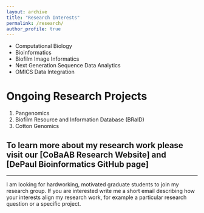 ```yaml
---
layout: archive
title: "Research Interests"
permalink: /research/
author_profile: true
---
```


* Computational Biology
* Bioinformatics
* Biofilm Image Informatics
* Next Generation Sequence Data Analytics
* OMICS Data Integration

Ongoing Research Projects
======

1. Pangenomics
2. Biofilm Resource and Information Database (BRaID)
3. Cotton Genomics

## To learn more about my research work please visit our [CoBaAB Research Website] and [DePaul Bioinformatics GitHub page]

---
I am looking for hardworking, motivated graduate students to join my research group. If you are interested write me a short email describing how your interests align my research work, for example a particular research question or a specific project.

